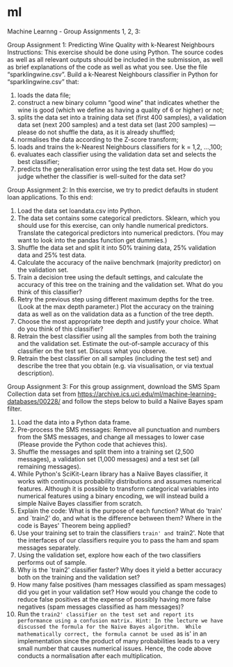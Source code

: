 # ml
Machine Learnng - Group Assignments 1, 2, 3:

Group Assignment 1: 
Predicting Wine Quality with k-Nearest Neighbours
Instructions: This exercise should be done using Python. The source codes as well as all relevant
outputs should be included in the submission, as well as brief explanations of the code as well as
what you see.
Use the file “sparklingwine.csv”.
Build a k-Nearest Neighbours classifier in Python for “sparklingwine.csv” that:
1. loads the data file;
2. construct a new binary column “good wine” that indicates whether the wine is good
(which we define as having a quality of 6 or higher) or not;
3. splits the data set into a training data set (first 400 samples), a validation data set (next
200 samples) and a test data set (last 200 samples) — please do not shuffle the data,
as it is already shuffled;
4. normalises the data according to the Z-score transform;
5. loads and trains the k-Nearest Neighbours classifiers for k = 1,2, …,100;
6. evaluates each classifier using the validation data set and selects the best classifier;
7. predicts the generalisation error using the test data set.
How do you judge whether the classifier is well-suited for the data set?

Group Assignment 2: 
In this exercise, we try to predict defaults in student loan applications. To this end:
1. Load the data set loandata.csv into Python.
2. The data set contains some categorical predictors. Sklearn, which you should use
for this exercise, can only handle numerical predictors. Translate the categorical predictors
into numerical predictors. (You may want to look into the pandas function
get dummies.)
3. Shuffle the data set and split it into 50% training data, 25% validation data and 25%
test data.
4. Calculate the accuracy of the naiive benchmark (majority predictor) on the validation
set.
5. Train a decision tree using the default settings, and calculate the accuracy of this tree
on the training and the validation set. What do you think of this classifier?
6. Retry the previous step using different maximum depths for the tree. (Look at the
max depth parameter.) Plot the accuracy on the training data as well as on the
validation data as a function of the tree depth.
7. Choose the most appropriate tree depth and justify your choice. What do you think
of this classifier?
8. Retrain the best classifier using all the samples from both the training and the validation
set. Estimate the out-of-sample accuracy of this classifier on the test set. Discuss
what you observe.
9. Retrain the best classifier on all samples (including the test set) and describe the tree
that you obtain (e.g. via visualisation, or via textual description).

Group Assignment 3:
For this group assignment, download the SMS Spam Collection data set from
https://archive.ics.uci.edu/ml/machine-learning-databases/00228/
and follow the steps below to build a Naiive Bayes spam filter.
1. Load the data into a Python data frame.
2. Pre-process the SMS messages: Remove all punctuation and numbers from the SMS
messages, and change all messages to lower case (Please provide the Python code that
achieves this).
3. Shuffle the messages and split them into a training set (2,500 messages), a validation
set (1,000 messages) and a test set (all remaining messages).
4. While Python's SciKit-Learn library has a Naiive Bayes classifier, it works with continuous
probability distributions and assumes numerical features. Although it is possible
to transform categorical variables into numerical features using a binary encoding, we
will instead build a simple Naiive Bayes classifier from scratch.
5. Explain the code: What is the purpose of each function? What do 'train' and `train2'
do, and what is the difference between them? Where in the code is Bayes' Theorem
being applied?
6. Use your training set to train the classifiers `train' and `train2'. Note that the interfaces
of our classifiers require you to pass the ham and spam messages separately.
7. Using the validation set, explore how each of the two classifiers performs out of sample.
8. Why is the `train2' classifier faster? Why does it yield a better accuracy both on the
training and the validation set?
9. How many false positives (ham messages classified as spam messages) did you get
in your validation set? How would you change the code to reduce false positives at
the expense of possibly having more false negatives (spam messages classified as ham
messages)?
10. Run the `train2' classifier on the test set and report its performance using a confusion
matrix.
Hint: In the lecture we have discussed the formula for the Naive Bayes algorithm. 
While mathematically correct, the formula cannot be used `as is' in an implementation since the product of many probabilities 
leads to a very small number that causes numerical issues. Hence, the code above conducts a normalisation after each multiplication.
